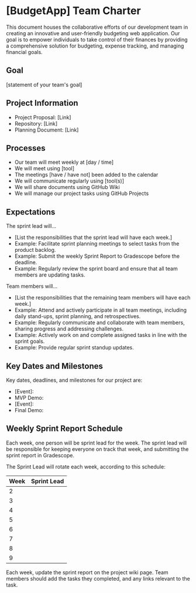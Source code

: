 # [BudgetApp] Team Charter

This document houses the collaborative efforts of our development team in creating an innovative and user-friendly budgeting web application. 
Our goal is to empower individuals to take control of their finances by providing a comprehensive solution for budgeting, expense tracking, and managing financial goals.


## Goal

[statement of your team's goal]

## Project Information

- Project Proposal: [Link]
- Repository: [Link]
- Planning Document: [Link]

## Processes

- Our team will meet weekly at [day / time]
- We will meet using [tool]
- The meetings [have / have not] been added to the calendar
- We will communicate regularly using [tool(s)]
- We will share documents using GitHub Wiki
- We will manage our project tasks using GitHub Projects

## Expectations

The sprint lead will...

- [List the responsibilities that the sprint lead will have each week.]
- Example: Facilitate sprint planning meetings to select tasks from the product backlog.
- Example: Submit the weekly Sprint Report to Gradescope before the deadline.
- Example: Regularly review the sprint board and ensure that all team members are updating tasks.

Team members will...

- [List the responsibilities that the remaining team members will have each week.]
- Example: Attend and actively participate in all team meetings, including daily stand-ups, sprint planning, and retrospectives.
- Example: Regularly communicate and collaborate with team members, sharing progress and addressing challenges.
- Example: Actively work on and complete assigned tasks in line with the sprint goals.
- Example: Provide regular sprint standup updates.

## Key Dates and Milestones

Key dates, deadlines, and milestones for our project are:

- [Event]:
- MVP Demo:
- [Event]:
- Final Demo:

## Weekly Sprint Report Schedule

Each week, one person will be sprint lead for the week. The sprint lead will be responsible for keeping everyone on track that week, and submitting the sprint report in Gradescope.

The Sprint Lead will rotate each week, according to this schedule:

| Week   | Sprint Lead   |
| ------ | ------------- |
| 2      |               |
| 3      |               |
| 4      |               |
| 5      |               |
| 6      |               |
| 7      |               |
| 8      |               |
| 9      |               |

Each week, update the sprint report on the project wiki page. Team members should add the tasks they completed, and any links relevant to the task.
